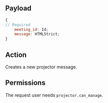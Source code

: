 ## Payload
```js
{
// Required
    meeting_id: Id;
    message: HTMLStrict;
}
```

## Action
Creates a new projector message.

## Permissions
The request user needs `projector.can_manage`.